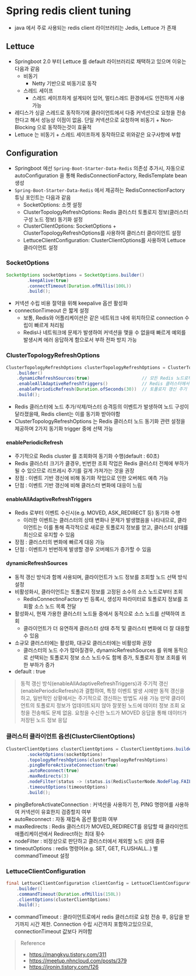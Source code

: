 # Spring redis client tuning
* java 에서 주로 사용되는 redis client 라이브러리는 Jedis, Lettuce 가 존재

## Lettuce
* Springboot 2.0 부터 Lettuce 를 default 라이브러리로 채택하고 있으며 이유는 다음과 같음
  * 비동기
    * Netty 기반으로 비동기로 동작  
  * 스레드 세이프
    * 스레드 세이프하게 설계되어 있어, 멀티스레드 환경에서도 안전하게 사용 가능
* 레디스가 싱글 스레드로 동작하기에 클라이언트에서 다중 커넥션으로 요청을 전송한다고 해서 성능상 이점이 없음. 단일 커넥션으로 요청하며 비동기 + Non-Blocking 으로 동작하는것이 효율적
* Lettuce 는 비동기 + 스레드 세이프하게 동작하므로 위와같은 요구사항에 부합

## Configuration
* Springboot 에선 `Spring-Boot-Starter-Data-Redis` 의존성 추가시, 자동으로 autoConfiguration 을 통해 RedisConnectionFactory, RedisTemplate bean 생성
* `Spring-Boot-Starter-Data-Redis` 에서 제공하는 RedisConnectionFactory 튜닝 포인트는 다음과 같음
  * SocketOptions: 소켓 설정
  * ClusterTopologyRefreshOptions: Redis 클러스터 토폴로지 정보(클러스터 구성 노드 정보) 동기화 설정 
  * ClusterClientOptions: SocketOptions + ClusterTopologyRefreshOptions를 사용하여 클러스터 클라이언트 설정 
  * LettuceClientConfiguration: ClusterClientOptions를 사용하여 Lettuce 클라이언트 설정

### SocketOptions
```java
SocketOptions socketOptions = SocketOptions.builder()
        .keepAlive(true)
        .connectTimeout(Duration.ofMillis(100L))
        .build();
```

* 커넥션 수립 비용 절약을 위해 keepalive 옵션 활성화
* connectionTimeout 은 짧게 설정
  * 보통, Redis와 어플리케이션은 같은 네트워크 내에 위치하므로 connection 수립이 빠르게 처리됨
  * Redis나 네트워크에 문제가 발생하여 커넥션을 맺을 수 없을때 빠르게 예외를 발생시켜 에러 응답하게 함으로서 부하 전파 방지 가능

### ClusterTopologyRefreshOptions
```java
ClusterTopologyRefreshOptions clusterTopologyRefreshOptions = ClusterTopologyRefreshOptions
    .builder()
    .dynamicRefreshSources(true)                    // 모든 Redis 노드로부터 topology 정보 획득. default = true
    .enableAllAdaptiveRefreshTriggers()             // Redis 클러스터에서 발생하는 모든 이벤트(MOVE, ACK)등에 대해서 topology 갱신
    .enablePeriodicRefresh(Duration.ofSeconds(30))  // 토폴로지 갱신 주기 
    .build();
```
* Redis 클러스터에 노드 추가/삭제/마스터 승격등의 이벤트가 발생하여 노드 구성이 달라졌을때, Redis client는 이를 동기화 받아야함 
* ClusterTopologyRefreshOptions 는 Redis 클러스터 노드 동기화 관련 설정을 제공하며 2가지 동기화 trigger 중에 선택 가능

#### enablePeriodicRefresh
* 주기적으로 Redis cluster 를 조회화여 동기화 수행(default : 60초)
* Redis 클러스터 크기가 클경우, 빈번한 조회 작업은 Redis 클러스터 전체에 부하가 될 수 있으므로 리프레시 주기를 길게 가져가는 것을 권장 
* 장점 : 이벤트 기반 갱신에 비해 동기화 작업으로 인한 오버헤드 예측 가능
* 단점 : 이벤트 기반 갱신에 비해 클러스터 변화에 대응이 느림 

#### enableAllAdaptiveRefreshTriggers
* Redis 로부터 이벤트 수신시(e.g. MOVED, ASK_REDIRECT 등) 동기화 수행
  * 이러한 이벤트는 클러스터의 상태 변화나 문제가 발생했음을 나타내므로, 클라이언트는 이를 통해 즉각적으로 새로운 토폴로지 정보를 얻고, 클러스터 상태를 최신으로 유지할 수 있음
* 장점 : 클러스터의 변화에 빠르게 대응 가능
* 단점 : 이벤트가 빈번하게 발생할 경우 오버헤드가 증가할 수 있음

#### dynamicRefreshSources
* 동적 갱신 방식과 함께 사용되며, 클라이언트가 노드 정보를 조회할 노드 선택 방식 설정
* 비활성화시, 클라이언트는 토폴로지 정보를 고정된 소수의 소스 노드로부터 조회
  * RedisConnectinoFactory 빈 등록시, 생성자 파라미터로 토폴로지 정보를 조회활 소스 노드 목록 전달 
* 활성화시, 현재 가용한 클러스터 노드들 중에서 동적으로 소스 노드를 선택하여 조회
  * 클라이언트가 더 유연하게 클러스터 상태 추적 및 클러스터 변화에 더 잘 대응할 수 있음
* 소규모 클러스터에는 활성화, 대규모 클러스터에는 비활성화 권장
  * 클러스터의 노드 수가 많아질경우, dynamicRefreshSources 를 위해 동적으로 선택되는 토폴로지 정보 소스 노드수도 함께 증가, 토폴로지 정보 조회를 위한 부하가 증가 
* default : true

> 동적 갱신 방식(enableAllAdaptiveRefreshTriggers)과 주기적 갱신(enablePeriodicRefresh)과 결합하여, 특정 이벤트 발생 시에만 동적 갱신을 하고, 일반적인 상황에서는 주기적으로 갱신하는 방법도 사용 가능
> 만약 클라이언트의 토폴로지 정보가 업데이트되지 않아 잘못된 노드에 데이터 정보 조회 요청을 전송해도 문제 없음. 요청을 수신한 노드가 MOVED 응답을 통해 데이터가 저장된 노드 정보 응답

### 클러스터 클라이언트 옵션(ClusterClientOptions)

```java
ClusterClientOptions clusterClientOptions = ClusterClientOptions.builder()
        .socketOptions(socketOptions)
        .topologyRefreshOptions(clusterTopologyRefreshOptions)
        .pingBeforeActivateConnection(true)
        .autoReconnect(true)
        .maxRedirects(3)
        .nodeFilter(status -> (status.is(RedisClusterNode.NodeFlag.FAIL)) || status.is(RedisClusterNode.NodeFlag.EVENTUAL_FAIL))
        .timeoutOptions(timeoutOptions)
        .build();
```
* pingBeforeActivateConnection : 커넥션을 사용하기 전, PING 명령어를 사용하여 커넥션이 유효한지 검증할지 여부
* autoReconnect : 자동 재접속 옵션 활성화 여부
* maxRedirects : Redis 클러스터가 MOVED_REDIRECT를 응답할 때 클라이언트 애플리케이션에서 Redirect하는 최대 횟수
* nodeFilter : 비정상으로 판단하고 클러스터에서 제외할 노드 상태 종류
* timeoutOptions : redis 명령어(e.g. SET, GET, FLUSHALL..) 별 commandTimeout 설정

### LettuceClientConfiguration

```java
final LettuceClientConfiguration clientConfig = LettuceClientConfiguration
    .builder()
    .commandTimeout(Duration.ofMillis(150L))
    .clientOptions(clusterClientOptions)
    .build();
```
* commandTimeout : 클라이언트로에서 redis 클러스터로 요청 전송 후, 응답을 받기까지 시간 제한. Connection 수립 시간까지 포함하고있으므로, connectionTimeout 값보다 커야함

> Reference
> * https://mangkyu.tistory.com/311
> * https://meetup.nhncloud.com/posts/379
> * https://jronin.tistory.com/126



